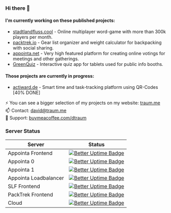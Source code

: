 ### Hi there 👋
#### I'm currently working on these published projects:
- [stadtlandfluss.cool](https://stadtlandfluss.cool) - Online multiplayer word-game with more than 300k players per month.
- [packtrek.io](https://packtrek.io) - Gear list organizer and weight calculator for backpacking with social sharing.
- [appointa.net](https://appointa.net) - Very high featured platform for creating online votings for meetings and other gatherings.
- [GreenQuiz](https://traum.me/greenquiz) - Interactive quiz app for tablets used for public info booths.
#### Those projects are currently in progress:
- [actiward.de](https://actiward.de) - Smart time and task-tracking platform using QR-Codes [40% DONE]

⚡ You can see a bigger selection of my projects on my website: [traum.me](https://traum.me)<br>
📫 Contact: david@traum.me<br>
🔭 Support: [buymeacoffee.com/dtraum](https://buymeacoffee.com/dtraum)

### Server Status
|Server|Status|
|-|-|
|Appointa Frontend|[![Better Uptime Badge](https://betteruptime.com/status-badges/v1/monitor/aq6r.svg)](https://betteruptime.com/?utm_source=status_badge)|
|Appointa 0|[![Better Uptime Badge](https://betteruptime.com/status-badges/v1/monitor/aq6i.svg)](https://betteruptime.com/?utm_source=status_badge)|
|Appointa 1|[![Better Uptime Badge](https://betteruptime.com/status-badges/v1/monitor/aq6j.svg)](https://betteruptime.com/?utm_source=status_badge)|
|Appointa Loadbalancer|[![Better Uptime Badge](https://betteruptime.com/status-badges/v1/monitor/aq6o.svg)](https://betteruptime.com/?utm_source=status_badge)|
|SLF Frontend|[![Better Uptime Badge](https://betteruptime.com/status-badges/v1/monitor/api6.svg)](https://betteruptime.com/?utm_source=status_badge)|
|PackTrek Frontend|[![Better Uptime Badge](https://betteruptime.com/status-badges/v1/monitor/aq6q.svg)](https://betteruptime.com/?utm_source=status_badge)|
|Cloud|[![Better Uptime Badge](https://betteruptime.com/status-badges/v1/monitor/2pnn.svg)](https://betteruptime.com/?utm_source=status_badge)|


<!--
**davidtraum/davidtraum** is a ✨ _special_ ✨ repository because its `README.md` (this file) appears on your GitHub profile.

Here are some ideas to get you started:

- 🔭 I’m currently working on ...
- 🌱 I’m currently learning ...
- 👯 I’m looking to collaborate on ...
- 🤔 I’m looking for help with ...
- 💬 Ask me about ...
- 📫 How to reach me: ...
- 😄 Pronouns: ...
- ⚡ Fun fact: ...
-->
